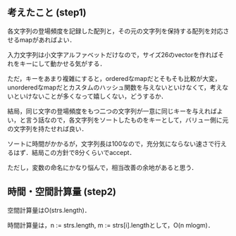## 考えたこと (step1)
各文字列の登場頻度を記録した配列と，その元の文字列を保持する配列を対応させるmapがあればよい．

入力文字列は小文字アルファベットだけなので，サイズ26のvectorを作ればそれをキーにして動かせる気がする．

ただ，キーをあまり複雑にすると，orderedなmapだとそもそも比較が大変，unorderedなmapだとカスタムのハッシュ関数を与えないといけなくて，考えないといけないことが多くなって嬉しくない，どうするか．

結局，同じ文字の登場頻度をもつ二つの文字列が一意に同じキーを与えればよい，と言う話なので，各文字列をソートしたものをキーとして，バリュー側に元の文字列を持たせれば良い．

ソートに時間がかかるが，文字列長は100なので，充分気にならない速さで行えるはず．結局この方針で8分くらいでaccept．

ただし，変数の命名にかなり悩んで，相当改善の余地があると思う．

## 時間・空間計算量 (step2)
空間計算量はO(strs.length)．

時間計算量は，n := strs.length, m := strs[i].lengthとして，O(n mlogm)．
